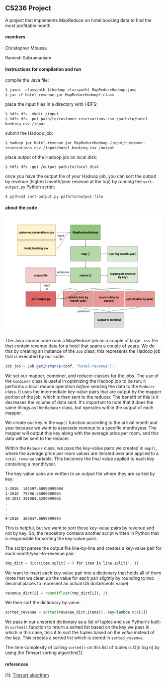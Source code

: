 ## CS236 Project

A project that implements MapReduce on hotel booking data to find the most
profitable month.

#### members
Christopher Moussa

Ramesh Subramaniam

#### instructions for compilation and run

compile the Java file:

```console
$ javac -classpath $(hadoop classpath) MapReduceHadoop.java
$ jar cf hotel-revenue.jar MapReduceHadoop*.class
```

place the input files in a directory with HDFS:

```console
$ hdfs dfs -mkdir /input
$ hdfs dfs -put path/to/customer-reservations.csv /path/to/hotel-booking.csv /input
```

submit the Hadoop job:

```console
$ hadoop jar hotel-revenue.jar MapReduceHadoop /input/customer-reservations.csv /input/hotel-booking.csv /output
```

place output of the Hadoop job on local disk:

```console
$ hdfs dfs -get /output path/to/local_disk
```

once you have the output file of your Hadoop job, you can sort the output by revenue (highest month/year revenue
at the top) by running the `sort-output.py` Python script:

```console
$ python3 sort-output.py path/to/output-file
```

#### about the code

![mapreduce-diagram](https://github.com/cmoussa1/cs236-project/blob/main/mapreduce%20diagram.png)

The Java source code runs a MapReduce job on a couple of large `.csv` file that
contain revenue data for a hotel that spans a couple of years. We do this by
creating an instance of the `Job` class; this represents the Hadoop job that
is executed by our code.

```java
Job job = Job.getInstance(conf, "hotel-revenue");
```

We set our mapper, combiner, and reducer classes for the jobs. The use of the
`Combiner` class is useful in optimizing the Hadoop job to be run; it performs
a local reduce operation _before_ sending the data to the `Reducer` class. It
uses the intermediate key-value pairs that are output by the mapper portion of
the job, which is then sent to the reducer. The benefit of this is it decreases
the volume of data sent. It's important to note that it does the same things as
the `Reducer` class, but operates within the output of each mapper.

We create our key in the `map()` function according to the arrival month and
year because we want to associate revenue to a specific month/year. The mapper
will output this key along with the average price per room, and this data will
be sent to the reducer.

Within the `Reducer` class, we pass the key-value pairs we created in `map()`,
where the average price per room values are iterated over and applied to a
`total_revenue` variable. This becomes the final value applied to each key
containing a month/year.

The key-value pairs are written to an output file where they are sorted by key:

```
1-2016	145597.68999999994
1-2018	75796.26000000004
10-2015	391084.6299999965
.
.
.
9-2018	364047.0699999994
```

This is helpful, but we want to sort these key-value pairs by revenue and not
by key. So, the repository contains another script written in Python that is
responsible for sorting the key-value pairs.

The script parses the output file line-by-line and creates a key-value pair for
each month/year-to-revenue pair:

```python
tmp_dict = dict(item.split('=') for item in line.split(','))
```

We want to insert each key-value pair into a dictionary that holds all of them
(note that we clean up the value for each pair slightly by rounding to two
decimal places to represent an actual US dollar/cents value):

```python
revenue_dict[i] = round(float(tmp_dict[i]), 2)
```

We then sort the dictionary by value:

```python
sorted_revenue = sorted(revenue_dict.items(), key=lambda x:x[1])
```

We pass in our unsorted dictionary as a list of tuples and use Python's built-in
`sorted()` function to return a sorted list based on the key we pass in, which
in this case, tells it to sort the tuples based on the _value_ instead of the
_key_. This creates a sorted list which is stored in `sorted_revenue`.

The time complexity of calling `sorted()` on this list of tuples is O(n log n)
by using the Timsort sorting algorithm[1].

#### references

[1]: [Timsort algorithm](https://en.wikipedia.org/wiki/Timsort)
